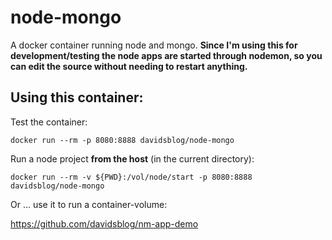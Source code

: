 # node-mongo

A docker container running node and mongo.  **Since I'm using this for development/testing the node apps are started through nodemon, so you can edit the source without needing to restart anything.**

## Using this container:

Test the container:

``docker run --rm -p 8080:8888 davidsblog/node-mongo``

Run a node project **from the host** (in the current directory):

``docker run --rm -v ${PWD}:/vol/node/start -p 8080:8888 davidsblog/node-mongo``

Or ... use it to run a container-volume:

https://github.com/davidsblog/nm-app-demo
